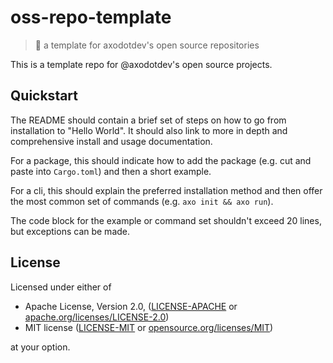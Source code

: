 # oss-repo-template
> 📄 a template for axodotdev's open source repositories

This is a template repo for @axodotdev's open source projects.

## Quickstart

The README should contain a brief set of steps on how to go from installation to
"Hello World". It should also link to more in depth and comprehensive install
and usage documentation.

For a package, this should indicate how to add the package (e.g. cut and paste
into `Cargo.toml`) and then a short example.

For a cli, this should explain the preferred installation method and then offer
the most common set of commands (e.g. `axo init && axo run`).

The code block for the example or command set shouldn't exceed 20 lines, but
exceptions can be made.

## License

Licensed under either of

* Apache License, Version 2.0, ([LICENSE-APACHE](LICENSE-APACHE) or [apache.org/licenses/LICENSE-2.0](https://www.apache.org/licenses/LICENSE-2.0))
* MIT license ([LICENSE-MIT](LICENSE-MIT) or [opensource.org/licenses/MIT](https://opensource.org/licenses/MIT))

at your option.
